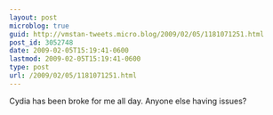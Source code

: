 ```yaml
---
layout: post
microblog: true
guid: http://vmstan-tweets.micro.blog/2009/02/05/1181071251.html
post_id: 3052748
date: 2009-02-05T15:19:41-0600
lastmod: 2009-02-05T15:19:41-0600
type: post
url: /2009/02/05/1181071251.html
---
```

Cydia has been broke for me all day. Anyone else having issues?
